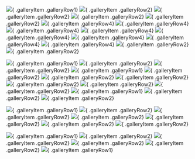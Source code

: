 <!-- Feeder Portraits -->
![](https://i.imgur.com/uhFfVkZ.jpg){ .galleryItem .galleryRow1}
![](https://i.imgur.com/NSaUOpO.jpg){ .galleryItem .galleryRow2}
![](https://i.imgur.com/5NaFeH1.jpg){ .galleryItem .galleryRow2}
![](https://i.imgur.com/fh2RTI0.jpg){ .galleryItem .galleryRow2}
![](https://i.imgur.com/SRl3Wl4.jpg){ .galleryItem .galleryRow2}
![](https://i.imgur.com/ydnv37S.jpg){ .galleryItem .galleryRow4}
![](https://i.imgur.com/XyWlMFP.jpg){ .galleryItem .galleryRow4}
![](https://i.imgur.com/SmGsAL9.jpg){ .galleryItem .galleryRow4}
![](https://i.imgur.com/HKyfxYp.jpg){ .galleryItem .galleryRow4}
![](https://i.imgur.com/KeU3APY.jpg){ .galleryItem .galleryRow4}
![](https://i.imgur.com/jUbluWv.jpg){ .galleryItem .galleryRow4}
![](https://i.imgur.com/kfkEKQi.jpg){ .galleryItem .galleryRow4}
![](https://i.imgur.com/ebixZB2.jpg){ .galleryItem .galleryRow4}
![](https://i.imgur.com/oDFZkwq.jpg){ .galleryItem .galleryRow2}
![](https://i.imgur.com/ZtKRLwb.jpg){ .galleryItem .galleryRow2}
<!-- Osprey Birds in flight and Oystercatchers -->
![](https://i.imgur.com/LugXtxv.jpg){ .galleryItem .galleryRow1}
![](https://i.imgur.com/7mrbgFK.jpg){ .galleryItem .galleryRow2}
![](https://i.imgur.com/JpZIWvj.jpg){ .galleryItem .galleryRow2}
![](https://i.imgur.com/FqwYUdR.jpg){ .galleryItem .galleryRow1}
![](https://i.imgur.com/ON1OPdm.jpg){ .galleryItem .galleryRow2}
![](https://i.imgur.com/jiDR109.jpg){ .galleryItem .galleryRow2}
![](https://i.imgur.com/dpa08ns.jpg){ .galleryItem .galleryRow2}
![](https://i.imgur.com/PWhwOaB.jpg){ .galleryItem .galleryRow2}
![](https://i.imgur.com/MaiHSjs.jpg){ .galleryItem .galleryRow2}
![](https://i.imgur.com/8pRk7Or.jpg){ .galleryItem .galleryRow2}
![](https://i.imgur.com/Gx4zhhY.jpg){ .galleryItem .galleryRow1}
![](https://i.imgur.com/SNMy3Ty.jpg){ .galleryItem .galleryRow2}
![](https://i.imgur.com/s2s6Ue9.jpg){ .galleryItem .galleryRow2}
<!-- Green Heron and Esposito Bird Portraits -->
![](https://i.imgur.com/kz7qX53.jpg){ .galleryItem .galleryRow1}
![](https://i.imgur.com/TzQRkhh.jpg){ .galleryItem .galleryRow2}
![](https://i.imgur.com/RGOafnc.jpg){ .galleryItem .galleryRow2}
![](https://i.imgur.com/zJ1Cn86.jpg){ .galleryItem .galleryRow2}
![](https://i.imgur.com/ImBJVDy.jpg){ .galleryItem .galleryRow2}
![](https://i.imgur.com/TXKcuSd.jpg){ .galleryItem .galleryRow2}
![](https://i.imgur.com/StN2sA8.jpg){ .galleryItem .galleryRow2}
<!-- Chippy and Swamp Portraits -->
![](https://i.imgur.com/QJjW9OT.jpg){ .galleryItem .galleryRow1}
![](https://i.imgur.com/ru708JB.jpg){ .galleryItem .galleryRow2}
![](https://i.imgur.com/mk07uZz.jpg){ .galleryItem .galleryRow2}
![](https://i.imgur.com/I3BQurx.jpg){ .galleryItem .galleryRow2}
![](https://i.imgur.com/MBDyjA1.jpg){ .galleryItem .galleryRow2}
![](https://i.imgur.com/ffg55t1.jpg){ .galleryItem .galleryRow1}